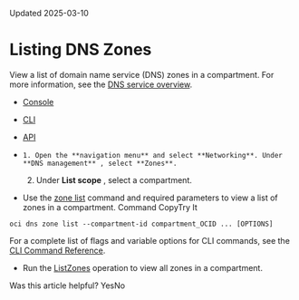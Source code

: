Updated 2025-03-10
# Listing DNS Zones
View a list of domain name service (DNS) zones in a compartment.
For more information, see the [DNS service overview](https://docs.oracle.com/en-us/iaas/Content/DNS/Concepts/dnszonemanagement.htm#overview "The DNS service helps you create and manage DNS zones.").
  * [Console](https://docs.oracle.com/en-us/iaas/Content/DNS/Tasks/zone-list.htm)
  * [CLI](https://docs.oracle.com/en-us/iaas/Content/DNS/Tasks/zone-list.htm)
  * [API](https://docs.oracle.com/en-us/iaas/Content/DNS/Tasks/zone-list.htm)


  *     1. Open the **navigation menu** and select **Networking**. Under **DNS management** , select **Zones**.
    2. Under **List scope** , select a compartment.
  * Use the [zone list](https://docs.oracle.com/iaas/tools/oci-cli/latest/oci_cli_docs/cmdref/dns/zone/list.html) command and required parameters to view a list of zones in a compartment.
Command
CopyTry It
```
oci dns zone list --compartment-id compartment_OCID ... [OPTIONS]
```

For a complete list of flags and variable options for CLI commands, see the [CLI Command Reference](https://docs.oracle.com/iaas/tools/oci-cli/latest).
  * Run the [ListZones](https://docs.oracle.com/iaas/api/#/en/dns/latest/Zone/ListZones) operation to view all zones in a compartment.


Was this article helpful?
YesNo

